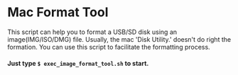 # Mac Format Tool
This script can help you to format a USB/SD disk using an image(IMG/ISO/DMG) file. Usually, the mac 'Disk Utility.' doesn't do right the formation. You can use this script to facilitate the formatting process.

#### Just type `$ exec_image_format_tool.sh` to start.


